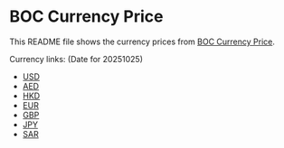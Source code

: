 # BOC Currency Price

This README file shows the currency prices from [BOC Currency Price](https://www.boc.cn/sourcedb/whpj/).

Currency links: (Date for 20251025)

- [USD](https://bocurrencyprice.techina.science/BOC_CURRENCY_PRICE/USD/20251025.json)
- [AED](https://bocurrencyprice.techina.science/BOC_CURRENCY_PRICE/AED/20251025.json)
- [HKD](https://bocurrencyprice.techina.science/BOC_CURRENCY_PRICE/HKD/20251025.json)
- [EUR](https://bocurrencyprice.techina.science/BOC_CURRENCY_PRICE/EUR/20251025.json)
- [GBP](https://bocurrencyprice.techina.science/BOC_CURRENCY_PRICE/GBP/20251025.json)
- [JPY](https://bocurrencyprice.techina.science/BOC_CURRENCY_PRICE/JPY/20251025.json)
- [SAR](https://bocurrencyprice.techina.science/BOC_CURRENCY_PRICE/SAR/20251025.json)

